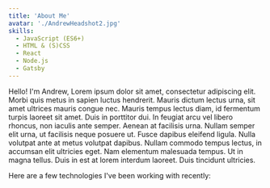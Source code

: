 ```yaml
---
title: 'About Me'
avatar: './AndrewHeadshot2.jpg'
skills:
  - JavaScript (ES6+)
  - HTML & (S)CSS
  - React
  - Node.js
  - Gatsby
---
```


Hello! I'm Andrew, Lorem ipsum dolor sit amet, consectetur adipiscing elit. Morbi quis metus in sapien luctus hendrerit. Mauris dictum lectus urna, sit amet ultrices mauris congue nec. Mauris tempus lectus diam, id fermentum turpis laoreet sit amet. Duis in porttitor dui. In feugiat arcu vel libero rhoncus, non iaculis ante semper. Aenean at facilisis urna. Nullam semper elit urna, ut facilisis neque posuere ut. Fusce dapibus eleifend ligula. Nulla volutpat ante at metus volutpat dapibus. Nullam commodo tempus lectus, in accumsan elit ultricies eget. Nam elementum malesuada tempus. Ut in magna tellus. Duis in est at lorem interdum laoreet. Duis tincidunt ultricies.

Here are a few technologies I've been working with recently:
